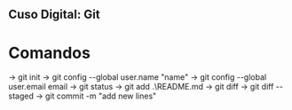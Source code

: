 ## Cuso Digital: Git

# Comandos
-> git init
-> git config --global user.name "name"
-> git config --global user.email email
-> git status
-> git add .\README.md
-> git diff
-> git diff --staged
-> git commit -m "add new lines"